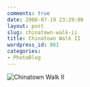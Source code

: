 ```yaml
---
comments: true
date: 2008-07-19 23:29:08
layout: post
slug: chinatown-walk-ii
title: Chinatown Walk II
wordpress_id: 861
categories:
- PhotoBlog
---
```


![Chinatown Walk II](http://ryanfitzer.com/main/wp-content/uploads/2008/07/chinatown-walk2.jpg)
